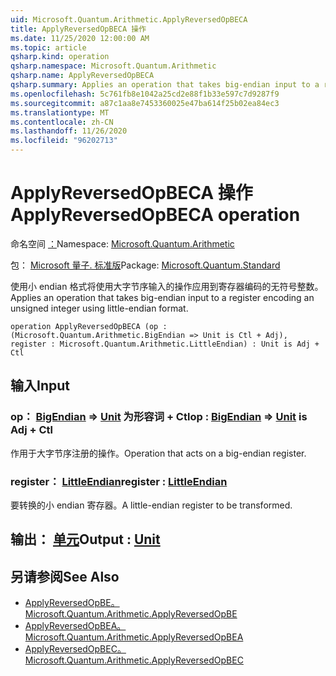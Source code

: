 ```yaml
---
uid: Microsoft.Quantum.Arithmetic.ApplyReversedOpBECA
title: ApplyReversedOpBECA 操作
ms.date: 11/25/2020 12:00:00 AM
ms.topic: article
qsharp.kind: operation
qsharp.namespace: Microsoft.Quantum.Arithmetic
qsharp.name: ApplyReversedOpBECA
qsharp.summary: Applies an operation that takes big-endian input to a register encoding an unsigned integer using little-endian format.
ms.openlocfilehash: 5c761fb8e1042a25cd2e88f1b33e597c7d9287f9
ms.sourcegitcommit: a87c1aa8e7453360025e47ba614f25b02ea84ec3
ms.translationtype: MT
ms.contentlocale: zh-CN
ms.lasthandoff: 11/26/2020
ms.locfileid: "96202713"
---
```

# <a name="applyreversedopbeca-operation"></a><span data-ttu-id="1c2dd-102">ApplyReversedOpBECA 操作</span><span class="sxs-lookup"><span data-stu-id="1c2dd-102">ApplyReversedOpBECA operation</span></span>

<span data-ttu-id="1c2dd-103">命名空间 [：](xref:Microsoft.Quantum.Arithmetic)</span><span class="sxs-lookup"><span data-stu-id="1c2dd-103">Namespace: [Microsoft.Quantum.Arithmetic](xref:Microsoft.Quantum.Arithmetic)</span></span>

<span data-ttu-id="1c2dd-104">包： [Microsoft 量子. 标准版](https://nuget.org/packages/Microsoft.Quantum.Standard)</span><span class="sxs-lookup"><span data-stu-id="1c2dd-104">Package: [Microsoft.Quantum.Standard](https://nuget.org/packages/Microsoft.Quantum.Standard)</span></span>


<span data-ttu-id="1c2dd-105">使用小 endian 格式将使用大字节序输入的操作应用到寄存器编码的无符号整数。</span><span class="sxs-lookup"><span data-stu-id="1c2dd-105">Applies an operation that takes big-endian input to a register encoding an unsigned integer using little-endian format.</span></span>

```qsharp
operation ApplyReversedOpBECA (op : (Microsoft.Quantum.Arithmetic.BigEndian => Unit is Ctl + Adj), register : Microsoft.Quantum.Arithmetic.LittleEndian) : Unit is Adj + Ctl
```


## <a name="input"></a><span data-ttu-id="1c2dd-106">输入</span><span class="sxs-lookup"><span data-stu-id="1c2dd-106">Input</span></span>

### <a name="op--bigendian--unit--is-adj--ctl"></a><span data-ttu-id="1c2dd-107">op： [BigEndian](xref:Microsoft.Quantum.Arithmetic.BigEndian) => [Unit](xref:microsoft.quantum.lang-ref.unit)  为形容词 + Ctl</span><span class="sxs-lookup"><span data-stu-id="1c2dd-107">op : [BigEndian](xref:Microsoft.Quantum.Arithmetic.BigEndian) => [Unit](xref:microsoft.quantum.lang-ref.unit)  is Adj + Ctl</span></span>

<span data-ttu-id="1c2dd-108">作用于大字节序注册的操作。</span><span class="sxs-lookup"><span data-stu-id="1c2dd-108">Operation that acts on a big-endian register.</span></span>


### <a name="register--littleendian"></a><span data-ttu-id="1c2dd-109">register： [LittleEndian](xref:Microsoft.Quantum.Arithmetic.LittleEndian)</span><span class="sxs-lookup"><span data-stu-id="1c2dd-109">register : [LittleEndian](xref:Microsoft.Quantum.Arithmetic.LittleEndian)</span></span>

<span data-ttu-id="1c2dd-110">要转换的小 endian 寄存器。</span><span class="sxs-lookup"><span data-stu-id="1c2dd-110">A little-endian register to be transformed.</span></span>



## <a name="output--unit"></a><span data-ttu-id="1c2dd-111">输出： [单元](xref:microsoft.quantum.lang-ref.unit)</span><span class="sxs-lookup"><span data-stu-id="1c2dd-111">Output : [Unit](xref:microsoft.quantum.lang-ref.unit)</span></span>



## <a name="see-also"></a><span data-ttu-id="1c2dd-112">另请参阅</span><span class="sxs-lookup"><span data-stu-id="1c2dd-112">See Also</span></span>

- [<span data-ttu-id="1c2dd-113">ApplyReversedOpBE。</span><span class="sxs-lookup"><span data-stu-id="1c2dd-113">Microsoft.Quantum.Arithmetic.ApplyReversedOpBE</span></span>](xref:Microsoft.Quantum.Arithmetic.ApplyReversedOpBE)
- [<span data-ttu-id="1c2dd-114">ApplyReversedOpBEA。</span><span class="sxs-lookup"><span data-stu-id="1c2dd-114">Microsoft.Quantum.Arithmetic.ApplyReversedOpBEA</span></span>](xref:Microsoft.Quantum.Arithmetic.ApplyReversedOpBEA)
- [<span data-ttu-id="1c2dd-115">ApplyReversedOpBEC。</span><span class="sxs-lookup"><span data-stu-id="1c2dd-115">Microsoft.Quantum.Arithmetic.ApplyReversedOpBEC</span></span>](xref:Microsoft.Quantum.Arithmetic.ApplyReversedOpBEC)